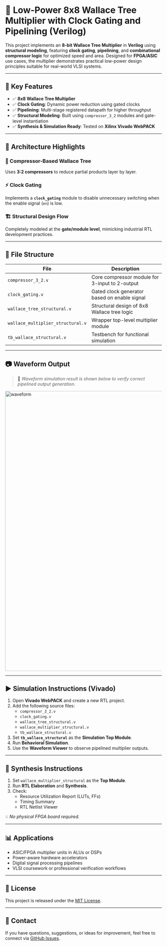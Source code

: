 # 🔗 Low-Power 8x8 Wallace Tree Multiplier with Clock Gating and Pipelining (Verilog)

This project implements an **8-bit Wallace Tree Multiplier** in **Verilog** using **structural modeling**, featuring **clock gating**, **pipelining**, and **combinational compressor logic** for optimized speed and area. Designed for **FPGA/ASIC** use cases, the multiplier demonstrates practical low-power design principles suitable for real-world VLSI systems.

---

## 📌 Key Features

- ✅ **8x8 Wallace Tree Multiplier**
- ✅ **Clock Gating**: Dynamic power reduction using gated clocks
- ✅ **Pipelining**: Multi-stage registered datapath for higher throughput
- ✅ **Structural Modeling**: Built using `compressor_3_2` modules and gate-level instantiation
- ✅ **Synthesis & Simulation Ready**: Tested on **Xilinx Vivado WebPACK**

---

## 🧠 Architecture Highlights

### 🔧 Compressor-Based Wallace Tree
Uses **3:2 compressors** to reduce partial products layer by layer.

### ⚡ Clock Gating
Implements a **`clock_gating`** module to disable unnecessary switching when the enable signal (`en`) is low.

### 🏗 Structural Design Flow
Completely modeled at the **gate/module level**, mimicking industrial RTL development practices.

---

## 📁 File Structure

| File                         | Description                                      |
|------------------------------|--------------------------------------------------|
| `compressor_3_2.v`           | Core compressor module for 3-input to 2-output  |
| `clock_gating.v`             | Gated clock generator based on enable signal    |
| `wallace_tree_structural.v` | Structural design of 8x8 Wallace tree logic     |
| `wallace_multiplier_structural.v` | Wrapper top-level multiplier module            |
| `tb_wallace_structural.v`   | Testbench for functional simulation              |

---

## 📷 Waveform Output

> 📸 *Waveform simulation result is shown below to verify correct pipelined output generation.*

<img width="1895" height="900" alt="waveform" src="https://github.com/user-attachments/assets/80babb30-f431-402b-a44c-801b1617dbb1" />


---

## ▶️ Simulation Instructions (Vivado)

1. Open **Vivado WebPACK** and create a new RTL project.
2. Add the following source files:
   - `compressor_3_2.v`
   - `clock_gating.v`
   - `wallace_tree_structural.v`
   - `wallace_multiplier_structural.v`
   - `tb_wallace_structural.v`
3. Set **`tb_wallace_structural`** as the **Simulation Top Module**.
4. Run **Behavioral Simulation**.
5. Use the **Waveform Viewer** to observe pipelined multiplier outputs.

---

## 🧱 Synthesis Instructions

1. Set `wallace_multiplier_structural` as the **Top Module**.
2. Run **RTL Elaboration** and **Synthesis**.
3. Check:
   - Resource Utilization Report (LUTs, FFs)
   - Timing Summary
   - RTL Netlist Viewer

💡 *No physical FPGA board required.*

---

## 📊 Applications

- ASIC/FPGA multiplier units in ALUs or DSPs
- Power-aware hardware accelerators
- Digital signal processing pipelines
- VLSI coursework or professional verification workflows

---

## 📃 License

This project is released under the [MIT License](LICENSE).

---

## 💬 Contact

If you have questions, suggestions, or ideas for improvement, feel free to connect via [GitHub Issues](https://github.com/).
